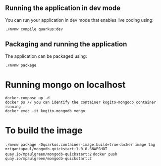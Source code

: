 ## Running the application in dev mode

You can run your application in dev mode that enables live coding using:
```shell script
./mvnw compile quarkus:dev
```
## Packaging and running the application

The application can be packaged using:
```shell script
./mvnw package
```


# Running mongo on localhost
```docker-compose up -d```<br>
```docker ps // you can identify the container kogito-mongodb container running```<br>
```docker exec -it kogito-mongodb mongo```<br>

# To build the image

```./mvnw package -Dquarkus.container-image.build=true```
```docker image tag mrigankapaul/mongodb-quickstart:1.0.0-SNAPSHOT quay.io/mpaulgreen/mongodb-quickstart:2```
```docker push quay.io/mpaulgreen/mongodb-quickstart:2```


